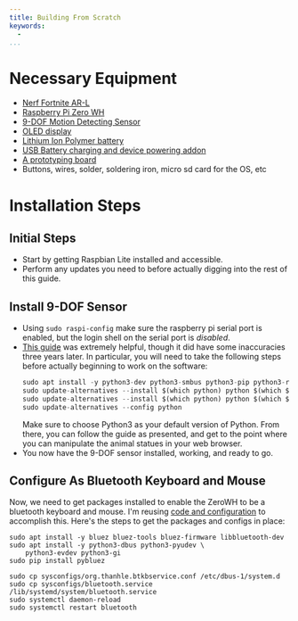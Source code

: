 ```yaml
---
title: Building From Scratch
keywords:
  - 
...
```


# Necessary Equipment

* [Nerf Fortnite AR-L](https://nerf.hasbro.com/en-us/product/fortnite-ar-l-nerf-elite-dart-blaster:BD9E4C78-1160-4FD6-9498-A39AC0632525)
* [Raspberry Pi Zero WH](https://www.adafruit.com/product/3708)
* [9-DOF Motion Detecting Sensor](https://www.adafruit.com/product/2472)
* [OLED display](https://www.adafruit.com/product/3527)
* [Lithium Ion Polymer battery](https://www.adafruit.com/product/328)
* [USB Battery charging and device powering addon](https://www.adafruit.com/product/2465)
* [A prototyping board](https://www.adafruit.com/product/571)
* Buttons, wires, solder, soldering iron, micro sd card for the OS, etc

# Installation Steps

## Initial Steps

* Start by getting Raspbian Lite installed and accessible.
* Perform any updates you need to before actually digging into the rest of this guide.

## Install 9-DOF Sensor

* Using `sudo raspi-config` make sure the raspberry pi serial port is enabled, but
  the login shell on the serial port is *disabled*.
* [This guide](https://www.digikey.com/htmldatasheets/production/1833950/0/0/1/bno055-with-raspberry-pi-beaglebone-black.html)
  was extremely helpful, though it did have some inaccuracies three years later. In
  particular, you will need to take the following steps before actually beginning to
  work on the software:
  ```python
  sudo apt install -y python3-dev python3-smbus python3-pip python3-rpi.gpio
  sudo update-alternatives --install $(which python) python $(which $(readlink $(which python2))) 1
  sudo update-alternatives --install $(which python) python $(which $(readlink $(which python3))) 2
  sudo update-alternatives --config python
  ```
  Make sure to choose Python3 as your default version of Python. From there, you can
  follow the guide as presented, and get to the point where you can manipulate the
  animal statues in your web browser.
* You now have the 9-DOF sensor installed, working, and ready to go.

## Configure As Bluetooth Keyboard and Mouse

Now, we need to get packages installed to enable the ZeroWH to be a bluetooth keyboard
and mouse. I'm reusing [code and configuration](https://thanhle.me/emulate-bluetooth-mouse-with-raspberry-pi/)
to accomplish this. Here's the steps to get the packages and configs in place:

```shell
sudo apt install -y bluez bluez-tools bluez-firmware libbluetooth-dev
sudo apt install -y python3-dbus python3-pyudev \
    python3-evdev python3-gi
sudo pip install pybluez

sudo cp sysconfigs/org.thanhle.btkbservice.conf /etc/dbus-1/system.d
sudo cp sysconfigs/bluetooth.service /lib/systemd/system/bluetooth.service
sudo systemctl daemon-reload
sudo systemctl restart bluetooth
```

